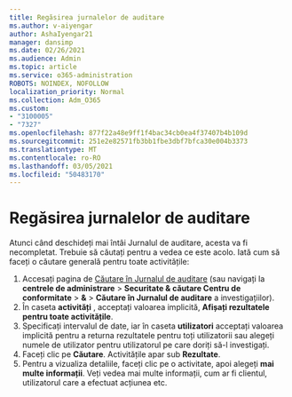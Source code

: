 ```yaml
---
title: Regăsirea jurnalelor de auditare
ms.author: v-aiyengar
author: AshaIyengar21
manager: dansimp
ms.date: 02/26/2021
ms.audience: Admin
ms.topic: article
ms.service: o365-administration
ROBOTS: NOINDEX, NOFOLLOW
localization_priority: Normal
ms.collection: Adm_O365
ms.custom:
- "3100005"
- "7327"
ms.openlocfilehash: 877f22a48e9ff1f4bac34cb0ea4f37407b4b109d
ms.sourcegitcommit: 251e2e82571fb3bb1fbe3dbf7bfca30e004b3373
ms.translationtype: MT
ms.contentlocale: ro-RO
ms.lasthandoff: 03/05/2021
ms.locfileid: "50483170"
---
```

# <a name="retrieve-the-audit-logs"></a>Regăsirea jurnalelor de auditare

Atunci când deschideți mai întâi Jurnalul de auditare, acesta va fi necompletat. Trebuie să căutați pentru a vedea ce este acolo. Iată cum să faceți o căutare generală pentru toate activitățile:

1. Accesați pagina de [Căutare în Jurnalul de auditare](https://protection.office.com/#/unifiedauditlog) (sau navigați la **centrele de administrare**  >  **Securitate & căutare Centru de conformitate**  >  **&**  >  **Căutare în Jurnalul de auditare** a investigațiilor).
1. În caseta **activități** , acceptați valoarea implicită, **Afișați rezultatele pentru toate activitățile**.
1. Specificați intervalul de date, iar în caseta **utilizatori** acceptați valoarea implicită pentru a returna rezultatele pentru toți utilizatorii sau alegeți numele de utilizator pentru utilizatorul pe care doriți să-l investigați.
1. Faceți clic pe **Căutare**. Activitățile apar sub **Rezultate**.
1. Pentru a vizualiza detaliile, faceți clic pe o activitate, apoi alegeți **mai multe informații**. Veți vedea mai multe informații, cum ar fi clientul, utilizatorul care a efectuat acțiunea etc.
